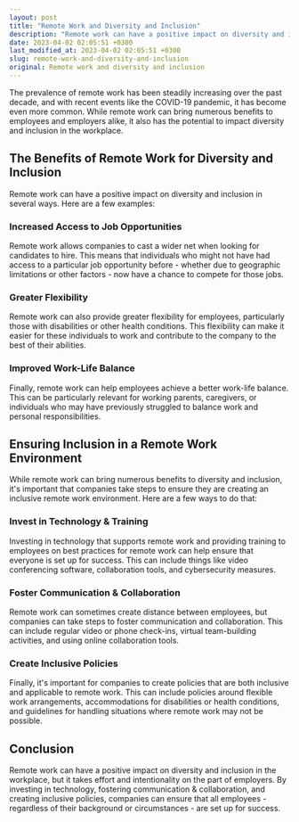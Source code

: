 ```yaml
---
layout: post
title: "Remote Work and Diversity and Inclusion"
description: "Remote work can have a positive impact on diversity and inclusion in the workplace. Here's how companies can ensure they are creating an inclusive remote work environment."
date: 2023-04-02 02:05:51 +0300
last_modified_at: 2023-04-02 02:05:51 +0300
slug: remote-work-and-diversity-and-inclusion
original: Remote work and diversity and inclusion
---
```

The prevalence of remote work has been steadily increasing over the past decade, and with recent events like the COVID-19 pandemic, it has become even more common. While remote work can bring numerous benefits to employees and employers alike, it also has the potential to impact diversity and inclusion in the workplace.

## The Benefits of Remote Work for Diversity and Inclusion

Remote work can have a positive impact on diversity and inclusion in several ways. Here are a few examples:

### Increased Access to Job Opportunities

Remote work allows companies to cast a wider net when looking for candidates to hire. This means that individuals who might not have had access to a particular job opportunity before - whether due to geographic limitations or other factors - now have a chance to compete for those jobs.

### Greater Flexibility

Remote work can also provide greater flexibility for employees, particularly those with disabilities or other health conditions. This flexibility can make it easier for these individuals to work and contribute to the company to the best of their abilities.

### Improved Work-Life Balance

Finally, remote work can help employees achieve a better work-life balance. This can be particularly relevant for working parents, caregivers, or individuals who may have previously struggled to balance work and personal responsibilities.

## Ensuring Inclusion in a Remote Work Environment

While remote work can bring numerous benefits to diversity and inclusion, it's important that companies take steps to ensure they are creating an inclusive remote work environment. Here are a few ways to do that:

### Invest in Technology & Training

Investing in technology that supports remote work and providing training to employees on best practices for remote work can help ensure that everyone is set up for success. This can include things like video conferencing software, collaboration tools, and cybersecurity measures.

### Foster Communication & Collaboration

Remote work can sometimes create distance between employees, but companies can take steps to foster communication and collaboration. This can include regular video or phone check-ins, virtual team-building activities, and using online collaboration tools.

### Create Inclusive Policies

Finally, it's important for companies to create policies that are both inclusive and applicable to remote work. This can include policies around flexible work arrangements, accommodations for disabilities or health conditions, and guidelines for handling situations where remote work may not be possible.

## Conclusion

Remote work can have a positive impact on diversity and inclusion in the workplace, but it takes effort and intentionality on the part of employers. By investing in technology, fostering communication & collaboration, and creating inclusive policies, companies can ensure that all employees - regardless of their background or circumstances - are set up for success.